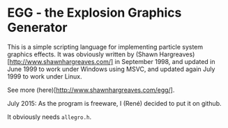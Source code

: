 # EGG - the Explosion Graphics Generator

This is a simple scripting language for implementing particle system graphics effects. It was obviously
written by (Shawn Hargreaves)[http://www.shawnhargreaves.com/] in September 1998, and updated
in June 1999 to work under Windows using MSVC, and updated again July 1999 to work under Linux.

See more (here)[http://www.shawnhargreaves.com/egg/].

July 2015: As the program is freeware, I (René) decided to put it on github.

It obviously needs <code>allegro.h</code>.
